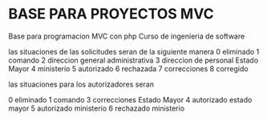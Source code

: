 # BASE PARA PROYECTOS MVC
Base para programacion MVC con php 
Curso de ingenieria de software

las situaciones de las solicitudes seran de la siguiente manera 
0 eliminado 
1 comando
2 direccion general administrativa
3 direccion de personal Estado Mayor
4 ministerio 
5 autorizado
6 rechazada 
7 correcciones
8 corregido

las situaciones para los autorizadores seran

0 eliminado 
1 comando 
3 correcciones Estado Mayor 
4 autorizado estado mayor 
5 autorizado ministerio 
6 rechazado ministerio 